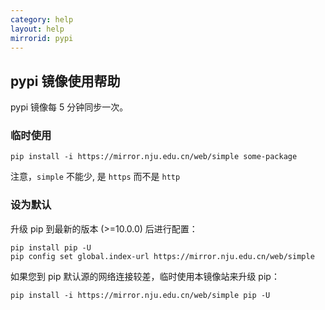 ```yaml
---
category: help
layout: help
mirrorid: pypi
---
```


## pypi 镜像使用帮助

pypi 镜像每 5 分钟同步一次。

### 临时使用

```
pip install -i https://mirror.nju.edu.cn/web/simple some-package
```

注意，`simple` 不能少, 是 `https` 而不是 `http`

### 设为默认

升级 pip 到最新的版本 (>=10.0.0) 后进行配置：

```
pip install pip -U
pip config set global.index-url https://mirror.nju.edu.cn/web/simple
```

如果您到 pip 默认源的网络连接较差，临时使用本镜像站来升级 pip：

```
pip install -i https://mirror.nju.edu.cn/web/simple pip -U
```
